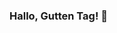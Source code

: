 ### Hallo, Gutten Tag!  👋

<!--
**ayushkathpalia97/ayushkathpalia97** is a ✨ _special_ ✨ repository because its `README.md` (this file) appears on your GitHub profile.

Here are some ideas to get you started:

- 🔭 I’m currently working on my Personal Blog
- 🌱 I’m currently learning Python  
- 👯 I’m looking to collaborate on Python
- 📫 How to reach me: Insta : @kathpalia.ayush
- 😄 Pronouns: He/his
- ⚡ Fun fact: I try to keep my Workdesk clean . :p
-->
